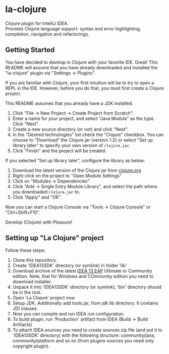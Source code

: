 la-clojure
==========

Clojure plugin for IntelliJ IDEA.  
 Provides Clojure language support: syntax and error highlighting, completion, navigation and refactorings.

Getting Started
--
You have decided to develop in Clojure with your favorite IDE.  Great!  This README will assume that you have already downloaded and installed the "la-clojure" plugin via "Settings -> Plugins".

If you are familiar with Clojure, your first intuition will be to try to open a REPL in the IDE.  However, before you do that, you must first create a Clojure project.

This README assumes that you already have a JDK installed.  

1.  Click "File -> New Project -> Create Project from Scratch".
2.  Enter a name for your project, and select "Java Module" as the type.  Click "Next".
3.  Create a new source directory (or not) and click "Next".
4.  In the "Desired technologies" list check the "Clojure" checkbox.  You can choose to "Download" the Clojure jar (version 1.2) or select "Set up library later" to specify your own version of `clojure.jar`.
5.  Click "Finish" and the project will be created.

If you selected "Set up library later", configure the library as below:

1.  Download the latest version of the Clojure jar from [clojure.org](http://clojure.org/downloads)
2.  Right click on the project to "Open Module Settings"
3.  Click on "Modules -> Dependencies".
4.  Click "Add -> Single Entry Module Library", and select the path where you downloaded `clojure.jar` to.
5.  Click "Apply" and "OK".

Now you can start a Clojure Console via "Tools -> Clojure Console" or "Ctrl+Shift+F10".


Develop (Clojure) with Pleasure!

Setting up "La Clojure" project
--
Follow these steps:

1. Clone this repository.
2. Create 'IDEA13SDK' directory (or symlink) in folder 'lib'
3. Download archive of the latest [IDEA 13 EAP](http://confluence.jetbrains.com/display/IDEADEV/IDEA+13+EAP) Ultimate or Community edition. Note, that for Windows and COmmunity edition you need to download installer.
4. Unpack it into 'IDEA13SDK' directory (or symlink), 'bin' directory should be in the root.
5. Open 'La Clojure' project now
6. Setup JDK. Additionally add tools.jar, from jdk lib directory. It contains JDI classes.
7. Now you can compile and run IDEA run configuration.
8. To build plugin, run 'Production' artifact from IDEA (Build -> Build Artifacts)
9. To attach IDEA sources you need to create sources.zip file (and put it to 'IDEA13SDK' directory) with the following structure: community/java, community/platform and so on (from plugins sources you need only copyright plugin).